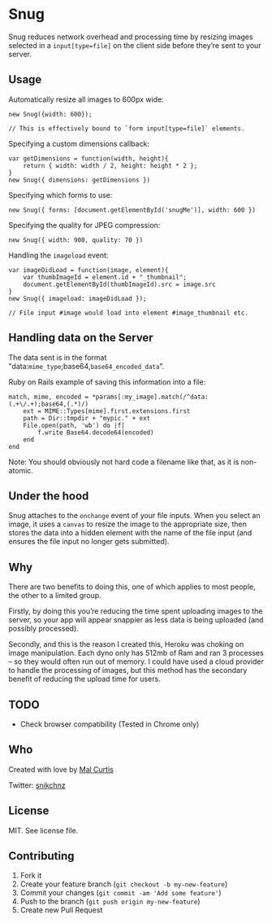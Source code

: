# Snug

Snug reduces network overhead and processing time by resizing images selected in a `input[type=file]` on the client side before they’re sent to your server.

## Usage

Automatically resize all images to 600px wide:

```
new Snug({width: 600});

// This is effectively bound to `form input[type=file]` elements.
```

Specifying a custom dimensions callback:

```
var getDimensions = function(width, height){
	return { width: width / 2, height: height * 2 };
}
new Snug({ dimensions: getDimensions })
```

Specifying which forms to use:

```
new Snug({ forms: [document.getElementById('snugMe')], width: 600 })
```

Specifying the quality for JPEG compression:

```
new Snug({ width: 900, quality: 70 })
```

Handling the `imageload` event:

```
var imageDidLoad = function(image, element){
	var thumbImageId = element.id + "_thumbnail";
	document.getElementById(thumbImageId).src = image.src
}
new Snug({ imageload: imageDidLoad });

// File input #image would load into element #image_thumbnail etc.
```

## Handling data on the Server

The data sent is in the format "data:`mime_type`;base64,`base64_encoded_data`".

Ruby on Rails example of saving this information into a file:

```
match, mime, encoded = *params[:my_image].match(/^data:(.+\/.+);base64,(.*)/)
	ext = MIME::Types[mime].first.extensions.first
	path = Dir::tmpdir + "mypic." + ext
	File.open(path, 'wb') do |f|
		f.write Base64.decode64(encoded)
	end
end
```

Note: You should obviously not hard code a filename like that, as it is non-atomic.


## Under the hood

Snug attaches to the `onchange` event of your file inputs. When you select an image, it uses a `canvas` to resize the image to the appropriate size, then stores the data into a hidden element with the name of the file input (and ensures the file input no longer gets submitted).

## Why
There are two benefits to doing this, one of which applies to most people, the other to a limited group.

Firstly, by doing this you’re reducing the time spent uploading images to the server, so your app will appear snappier as less data is being uploaded (and possibly processed).

Secondly, and this is the reason I created this, Heroku was choking on image manipulation. Each dyno only has 512mb of Ram and ran 3 processes – so they would often run out of memory. I could have used a cloud provider to handle the processing of images, but this method has the secondary benefit of reducing the upload time for users.


## TODO
* Check browser compatibility (Tested in Chrome only)

## Who

Created with love by [Mal Curtis](http://github.com/snikch)

Twitter: [snikchnz](http://twitter.com/snikchnz)

## License

MIT. See license file.


## Contributing

1. Fork it
2. Create your feature branch (`git checkout -b my-new-feature`)
3. Commit your changes (`git commit -am 'Add some feature'`)
4. Push to the branch (`git push origin my-new-feature`)
5. Create new Pull Request

